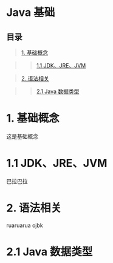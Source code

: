 Java 基础 
===
目录
---

>[1. 基础概念 ](#1.-基础概念)<br>

>>[1.1 JDK、JRE、JVM](#1.1-JDK、JRE、JVM)<br>

>[2. 语法相关 ](#2.-语法相关)<br>

>>[2.1 Java 数据类型 ](#2.1-Java-数据类型)<br>

# 1. 基础概念
这是基础概念
# 1.1 JDK、JRE、JVM
巴拉巴拉
# 2. 语法相关
ruaruarua
ojbk
# 2.1 Java 数据类型
